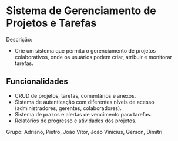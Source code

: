 
# Sistema de Gerenciamento de Projetos e Tarefas

Descrição:
 - Crie um sistema que permita o gerenciamento de projetos colaborativos, onde os usuários podem criar, atribuir e monitorar tarefas.

 ## Funcionalidades

 - CRUD de projetos, tarefas, comentários e anexos.
 - Sistema de autenticação com diferentes níveis de acesso (administradores, gerentes, colaboradores).
 - Sistema de prazos e alertas de vencimento para tarefas.
 - Relatórios de progresso e atividades dos projetos.

 Grupo: Adriano, Pietro, João Vitor, João Vinicius, Gerson, Dimitri

